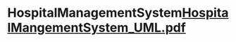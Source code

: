 # HospitalManagementSystem[HospitalMangementSystem_UML.pdf](https://github.com/ishagadkari/HospitalManagementSystem/files/10429584/HospitalMangementSystem_UML.pdf)
